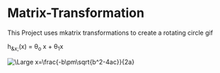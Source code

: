 # Matrix-Transformation

This Project uses mkatrix transformations to create a rotating circle gif

   h<sub>&x;</sub>(x) = &theta;<sub>o</sub> x + &theta;<sub>1</sub>x
   
   <img src="https://latex.codecogs.com/svg.latex?\Large&space;x=\frac{-b\pm\sqrt{b^2-4ac}}{2a}" title="\Large x=\frac{-b\pm\sqrt{b^2-4ac}}{2a}" />
